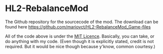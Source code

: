 # HL2-RebalanceMod
The Github repository for the sourcecode of the mod.
The download can be found here https://github.com/mariovct/HL2-RebalanceMod_Game-files

All of the code above is under the [MIT Licence](https://github.com/git/git-scm.com/blob/main/MIT-LICENSE.txt). Basically, you can take, or do anything with my code.
(Even though it is explicitly stated, credit is not required. But it would be nice though because y'know, common courtesy.)
